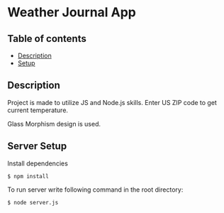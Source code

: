 # Weather Journal App

## Table of contents
* [Description](#description)
* [Setup](#server-setup)

## Description
Project is made to utilize JS and Node.js skills.
Enter US ZIP code to get current temperature.

Glass Morphism design is used.

## Server Setup 
Install dependencies

```
$ npm install
```

To run server write following command in the root directory:

```
$ node server.js
```
